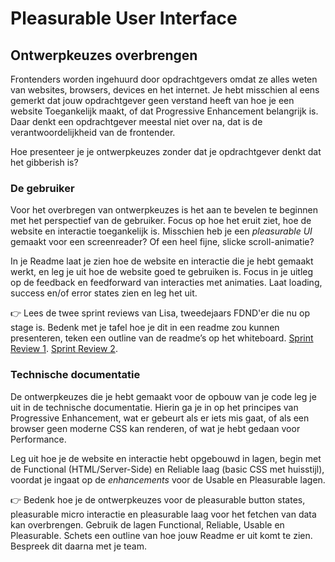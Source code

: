 # Pleasurable User Interface

## Ontwerpkeuzes overbrengen

Frontenders worden ingehuurd door opdrachtgevers omdat ze alles weten van websites, browsers, devices en het internet. Je hebt misschien al eens gemerkt dat jouw opdrachtgever geen verstand heeft van hoe je een website Toegankelijk maakt, of dat Progressive Enhancement belangrijk is. Daar denkt een opdrachtgever meestal niet over na, dat is de verantwoordelijkheid van de frontender.

Hoe presenteer je je ontwerpkeuzes zonder dat je opdrachtgever denkt dat het gibberish is?

### De gebruiker

Voor het overbregen van ontwerpkeuzes is het aan te bevelen te beginnen met het perspectief van de gebruiker. Focus op hoe het eruit ziet, hoe de website en interactie toegankelijk is. Misschien heb je een _pleasurable UI_ gemaakt voor een screenreader? Of een heel fijne, slicke scroll-animatie?

In je Readme laat je zien hoe de website en interactie die je hebt gemaakt werkt, en leg je uit hoe de website goed te gebruiken is. Focus in je uitleg op de feedback en feedforward van interacties met animaties. Laat loading, success en/of error states zien en leg het uit.

👉 Lees de twee sprint reviews van Lisa, tweedejaars FDND'er die nu op stage is. Bedenk met je tafel hoe je dit in een readme zou kunnen presenteren, teken een outline van de readme’s op het whiteboard. [Sprint Review 1](https://github.com/users/lisagjh/projects/13/views/14?visibleFields=%5B%22Title%22%2C%22Status%22%2C%22Labels%22%2C133392529%2C133392554%2C%22Parent+issue%22%2C184698587%5D&pane=issue&itemId=111038260&issue=lisagjh%7Ci-love-web%7C261). [Sprint Review 2](https://github.com/users/lisagjh/projects/13/views/14?pane=issue&itemId=111743727&issue=lisagjh%7Ci-love-web%7C270).


<!--
👉 Bekijk met je team de case 'ons land' van Norday: https://norday.nl/en/cases/onsland/. Hoe hebben ze de website gepresenteerd en wat laten ze allemaal zien?
-->

### Technische documentatie

De ontwerpkeuzes die je hebt gemaakt voor de opbouw van je code leg je uit in de technische documentatie. Hierin ga je in op het principes van Progressive Enhancement, wat er gebeurt als er iets mis gaat, of als een browser geen moderne CSS kan renderen, of wat je hebt gedaan voor Performance.

Leg uit hoe je de website en interactie hebt opgebouwd in lagen, begin met de Functional (HTML/Server-Side) en Reliable laag (basic CSS met huisstijl), voordat je ingaat op de _enhancements_ voor de Usable en Pleasurable lagen.

👉 Bedenk hoe je de ontwerpkeuzes voor de pleasurable button states, pleasurable micro interactie en pleasurable laag voor het fetchen van data kan overbrengen. Gebruik de lagen Functional, Reliable, Usable en Pleasurable. Schets een outline van hoe jouw Readme er uit komt te zien. Bespreek dit daarna met je team. 

<!--
## Aanpak

Hoe schrijf je zoiets op? 
Hoe verantwoord je je ontwerp? 
Bronnen gebruiken? 

Nog even wat details aanpassen omdat dat beter is???
- Artikel user delight 
- UI principles van Joshua Porter gebruiken
- Disney principes toepassen en benoemen
- Easein Ease out Perceived performance
- ...


-->
